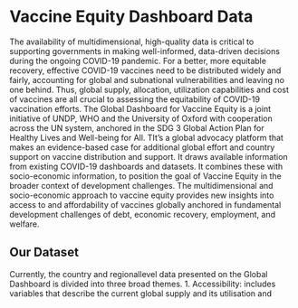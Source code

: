 <h1>Vaccine Equity Dashboard Data</h1>

The availability of multidimensional, high-quality data is critical to supporting governments in making well-informed, data-driven decisions during the ongoing COVID-19 pandemic. For a better, more equitable recovery, effective COVID-19 vaccines need to be distributed widely and fairly, accounting for global and subnational vulnerabilities and leaving no one behind. Thus, global supply, allocation, utilization capabilities and cost of vaccines are all crucial to assessing the equitability of COVID-19 vaccination efforts.
The Global Dashboard for Vaccine Equity is a joint initiative of UNDP, WHO and the University of Oxford with cooperation across the UN system, anchored in the SDG 3 Global Action Plan for Healthy Lives and Well-being for All. TIt’s a global advocacy platform that makes an evidence-based case for additional global effort and country support on vaccine distribution and support.
It draws available information from existing COVID-19 dashboards and datasets. It combines these with socio-economic information, to position the goal of Vaccine Equity in the broader context of development challenges.
The multidimensional and socio-economic approach to vaccine equity provides new insights into access to and affordability of vaccines globally anchored in fundamental development challenges of debt, economic recovery, employment, and welfare.

<h2> Our Dataset </h2>
Currently, the country and regionallevel data presented on the Global Dashboard is divided into three broad themes.
1.	Accessibility: includes variables that describe the current global supply and its utilisation and